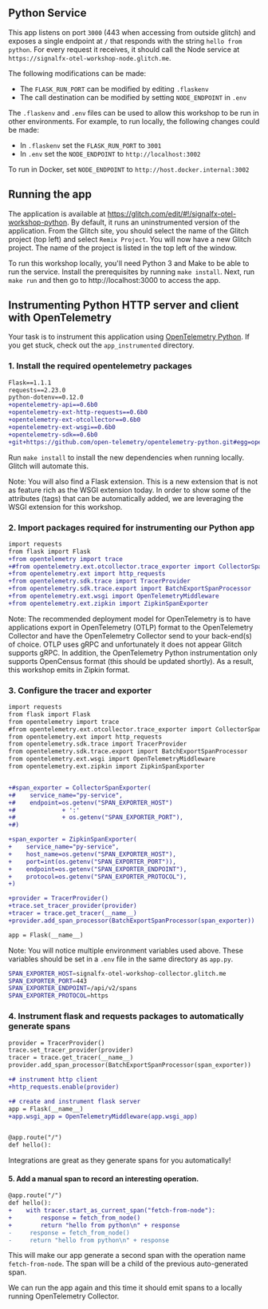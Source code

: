 ## Python Service

This app listens on port `3000` (443 when accessing from outside glitch) and
exposes a single endpoint at `/` that responds with the string `hello from
python`. For every request it receives, it should call the Node service at
`https://signalfx-otel-workshop-node.glitch.me`.

The following modifications can be made:

* The `FLASK_RUN_PORT` can be modified by editing `.flaskenv`
* The call destination can be modified by setting  `NODE_ENDPOINT` in `.env`

The `.flaskenv` and `.env` files can be used to allow this workshop to be run
in other environments. For example, to run locally, the following changes could
be made:

* In `.flaskenv` set the `FLASK_RUN_PORT` to `3001`
* In `.env` set the `NODE_ENDPOINT` to `http://localhost:3002`

To run in Docker, set `NODE_ENDPOINT` to `http://host.docker.internal:3002`

## Running the app

The application is available at
https://glitch.com/edit/#!/signalfx-otel-workshop-python. By default, it runs
an uninstrumented version of the application. From the Glitch site, you
should select the name of the Glitch project (top left) and select `Remix
Project`. You will now have a new Glitch project. The name of the project is
listed in the top left of the window.

To run this workshop locally, you'll need Python 3 and Make to be able to run
the service. Install the prerequisites by running `make install`. Next, run
`make run` and then go to http://localhost:3000 to access the app.

## Instrumenting Python HTTP server and client with OpenTelemetry

Your task is to instrument this application using [OpenTelemetry
Python](https://github.com/open-telemetry/opentelemetry-python). If you get
stuck, check out the `app_instrumented` directory.

### 1. Install the required opentelemetry packages

```diff
Flask==1.1.1
requests==2.23.0
python-dotenv==0.12.0
+opentelemetry-api==0.6b0
+opentelemetry-ext-http-requests==0.6b0
+opentelemetry-ext-otcollector==0.6b0
+opentelemetry-ext-wsgi==0.6b0
+opentelemetry-sdk==0.6b0
+git+https://github.com/open-telemetry/opentelemetry-python.git#egg=opentelemetry-ext-zipkin&subdirectory=ext/opentelemetry-ext-zipkin
```

Run `make install` to install the new dependencies when running locally. Glitch will automate this.

Note: You will also find a Flask extension. This is a new extension that is not
as feature rich as the WSGI extension today. In order to show some of the
attributes (tags) that can be automatically added, we are leveraging the WSGI
extension for this workshop.

### 2. Import packages required for instrumenting our Python app

```diff
import requests
from flask import Flask
+from opentelemetry import trace
+#from opentelemetry.ext.otcollector.trace_exporter import CollectorSpanExporter
+from opentelemetry.ext import http_requests
+from opentelemetry.sdk.trace import TracerProvider
+from opentelemetry.sdk.trace.export import BatchExportSpanProcessor
+from opentelemetry.ext.wsgi import OpenTelemetryMiddleware
+from opentelemetry.ext.zipkin import ZipkinSpanExporter
```

Note: The recommended deployment model for OpenTelemetry is to have
applications export in OpenTelemetry (OTLP) format to the OpenTelemetry
Collector and have the OpenTelemetry Collector send to your back-end(s) of
choice. OTLP uses gRPC and unfortunately it does not appear Glitch supports
gRPC. In addition, the OpenTelemetry Python instrumentation only supports
OpenCensus format (this should be updated shortly). As a result, this workshop
emits in Zipkin format.

### 3. Configure the tracer and exporter

```diff
import requests
from flask import Flask
from opentelemetry import trace
#from opentelemetry.ext.otcollector.trace_exporter import CollectorSpanExporter
from opentelemetry.ext import http_requests
from opentelemetry.sdk.trace import TracerProvider
from opentelemetry.sdk.trace.export import BatchExportSpanProcessor
from opentelemetry.ext.wsgi import OpenTelemetryMiddleware
from opentelemetry.ext.zipkin import ZipkinSpanExporter


+#span_exporter = CollectorSpanExporter(
+#    service_name="py-service",
+#    endpoint=os.getenv("SPAN_EXPORTER_HOST")
+#             + ':'
+#             + os.getenv("SPAN_EXPORTER_PORT"),
+#)

+span_exporter = ZipkinSpanExporter(
+    service_name="py-service",
+    host_name=os.getenv("SPAN_EXPORTER_HOST"),
+    port=int(os.getenv("SPAN_EXPORTER_PORT")),
+    endpoint=os.getenv("SPAN_EXPORTER_ENDPOINT"),
+    protocol=os.getenv("SPAN_EXPORTER_PROTOCOL"),
+)

+provider = TracerProvider()
+trace.set_tracer_provider(provider)
+tracer = trace.get_tracer(__name__)
+provider.add_span_processor(BatchExportSpanProcessor(span_exporter))

app = Flask(__name__)
```

Note: You will notice multiple environment variables used above. These
variables should be set in a `.env` file in the same directory as `app.py`.

```bash
SPAN_EXPORTER_HOST=signalfx-otel-workshop-collector.glitch.me
SPAN_EXPORTER_PORT=443
SPAN_EXPORTER_ENDPOINT=/api/v2/spans
SPAN_EXPORTER_PROTOCOL=https
```

### 4. Instrument flask and requests packages to automatically generate spans

```diff
provider = TracerProvider()
trace.set_tracer_provider(provider)
tracer = trace.get_tracer(__name__)
provider.add_span_processor(BatchExportSpanProcessor(span_exporter))

+# instrument http client
+http_requests.enable(provider)

+# create and instrument flask server
app = Flask(__name__)
+app.wsgi_app = OpenTelemetryMiddleware(app.wsgi_app)


@app.route("/")
def hello():
```

Integrations are great as they generate spans for you automatically!

#### 5. Add a manual span to record an interesting operation.

```diff
@app.route("/")
def hello():
+    with tracer.start_as_current_span("fetch-from-node"):
+        response = fetch_from_node()
+        return "hello from python\n" + response
-     response = fetch_from_node()
-     return "hello from python\n" + response
```

This will make our app generate a second span with the operation name
`fetch-from-node`. The span will be a child of the previous auto-generated
span.

We can run the app again and this time it should emit spans to a locally
running OpenTelemetry Collector.
